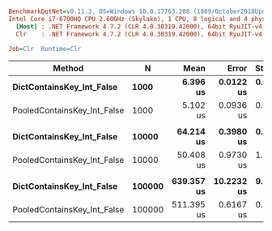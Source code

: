 ``` ini

BenchmarkDotNet=v0.11.3, OS=Windows 10.0.17763.288 (1809/October2018Update/Redstone5)
Intel Core i7-6700HQ CPU 2.60GHz (Skylake), 1 CPU, 8 logical and 4 physical cores
  [Host] : .NET Framework 4.7.2 (CLR 4.0.30319.42000), 64bit RyuJIT-v4.7.3260.0
  Clr    : .NET Framework 4.7.2 (CLR 4.0.30319.42000), 64bit RyuJIT-v4.7.3260.0

Job=Clr  Runtime=Clr  

```
|                      Method |      N |       Mean |      Error |    StdDev | Ratio | RatioSD |
|---------------------------- |------- |-----------:|-----------:|----------:|------:|--------:|
|   **DictContainsKey_Int_False** |   **1000** |   **6.396 us** |  **0.0122 us** | **0.0114 us** |  **1.00** |    **0.00** |
| PooledContainsKey_Int_False |   1000 |   5.102 us |  0.0936 us | 0.0829 us |  0.80 |    0.01 |
|                             |        |            |            |           |       |         |
|   **DictContainsKey_Int_False** |  **10000** |  **64.214 us** |  **0.3980 us** | **0.3723 us** |  **1.00** |    **0.00** |
| PooledContainsKey_Int_False |  10000 |  50.408 us |  0.9730 us | 1.4261 us |  0.79 |    0.03 |
|                             |        |            |            |           |       |         |
|   **DictContainsKey_Int_False** | **100000** | **639.357 us** | **10.2232 us** | **9.5628 us** |  **1.00** |    **0.00** |
| PooledContainsKey_Int_False | 100000 | 511.395 us |  0.6167 us | 0.5467 us |  0.80 |    0.01 |
